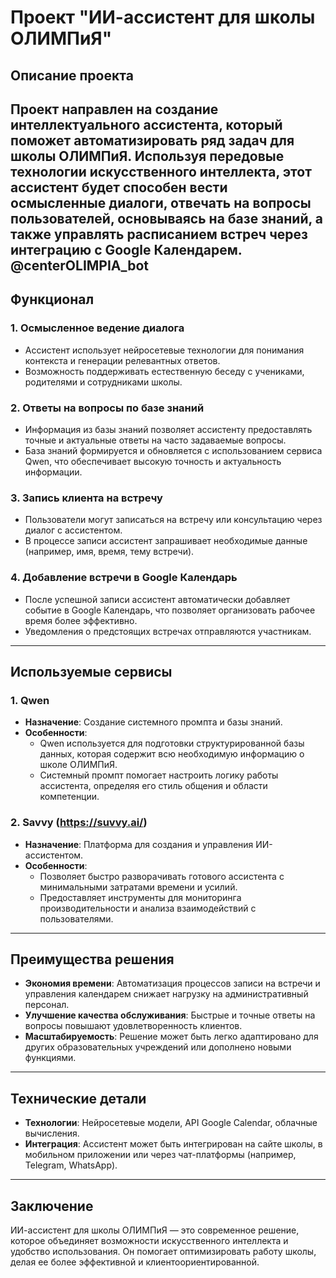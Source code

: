 # Проект "ИИ-ассистент для школы ОЛИМПиЯ"

## Описание проекта

Проект направлен на создание интеллектуального ассистента, который поможет автоматизировать ряд задач для школы ОЛИМПиЯ. Используя передовые технологии искусственного интеллекта, этот ассистент будет способен вести осмысленные диалоги, отвечать на вопросы пользователей, основываясь на базе знаний, а также управлять расписанием встреч через интеграцию с Google Календарем.
@centerOLIMPIA_bot
---

## Функционал

### 1. **Осмысленное ведение диалога**
   - Ассистент использует нейросетевые технологии для понимания контекста и генерации релевантных ответов.
   - Возможность поддерживать естественную беседу с учениками, родителями и сотрудниками школы.

### 2. **Ответы на вопросы по базе знаний**
   - Информация из базы знаний позволяет ассистенту предоставлять точные и актуальные ответы на часто задаваемые вопросы.
   - База знаний формируется и обновляется с использованием сервиса Qwen, что обеспечивает высокую точность и актуальность информации.

### 3. **Запись клиента на встречу**
   - Пользователи могут записаться на встречу или консультацию через диалог с ассистентом.
   - В процессе записи ассистент запрашивает необходимые данные (например, имя, время, тему встречи).

### 4. **Добавление встречи в Google Календарь**
   - После успешной записи ассистент автоматически добавляет событие в Google Календарь, что позволяет организовать рабочее время более эффективно.
   - Уведомления о предстоящих встречах отправляются участникам.

---

## Используемые сервисы

### 1. **Qwen**
   - **Назначение**: Создание системного промпта и базы знаний.
   - **Особенности**: 
     - Qwen используется для подготовки структурированной базы данных, которая содержит всю необходимую информацию о школе ОЛИМПиЯ.
     - Системный промпт помогает настроить логику работы ассистента, определяя его стиль общения и области компетенции.

### 2. **Savvy (https://suvvy.ai/)**
   - **Назначение**: Платформа для создания и управления ИИ-ассистентом.
   - **Особенности**:
     - Позволяет быстро разворачивать готового ассистента с минимальными затратами времени и усилий.
     - Предоставляет инструменты для мониторинга производительности и анализа взаимодействий с пользователями.

---

## Преимущества решения

- **Экономия времени**: Автоматизация процессов записи на встречи и управления календарем снижает нагрузку на административный персонал.
- **Улучшение качества обслуживания**: Быстрые и точные ответы на вопросы повышают удовлетворенность клиентов.
- **Масштабируемость**: Решение может быть легко адаптировано для других образовательных учреждений или дополнено новыми функциями.

---

## Технические детали

- **Технологии**: Нейросетевые модели, API Google Calendar, облачные вычисления.
- **Интеграция**: Ассистент может быть интегрирован на сайте школы, в мобильном приложении или через чат-платформы (например, Telegram, WhatsApp).

---

## Заключение

ИИ-ассистент для школы ОЛИМПиЯ — это современное решение, которое объединяет возможности искусственного интеллекта и удобство использования. Он помогает оптимизировать работу школы, делая ее более эффективной и клиентоориентированной. 


